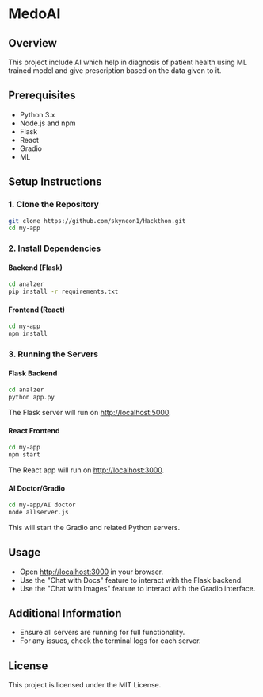 # MedoAI

## Overview
This project include AI which help in diagnosis of patient health using ML trained model and give prescription based on the data given to it.

## Prerequisites
- Python 3.x
- Node.js and npm
- Flask
- React
- Gradio
- ML

## Setup Instructions

### 1. Clone the Repository
```bash
git clone https://github.com/skyneon1/Hackthon.git
cd my-app
```

### 2. Install Dependencies
#### Backend (Flask)
```bash
cd analzer
pip install -r requirements.txt
```

#### Frontend (React)
```bash
cd my-app
npm install
```

### 3. Running the Servers
#### Flask Backend
```bash
cd analzer
python app.py
```
The Flask server will run on [http://localhost:5000](http://localhost:5000).

#### React Frontend
```bash
cd my-app
npm start
```
The React app will run on [http://localhost:3000](http://localhost:3000).

#### AI Doctor/Gradio
```bash
cd my-app/AI doctor
node allserver.js
```
This will start the Gradio and related Python servers.

## Usage
- Open [http://localhost:3000](http://localhost:3000) in your browser.
- Use the "Chat with Docs" feature to interact with the Flask backend.
- Use the "Chat with Images" feature to interact with the Gradio interface.

## Additional Information
- Ensure all servers are running for full functionality.
- For any issues, check the terminal logs for each server.

## License
This project is licensed under the MIT License. 

